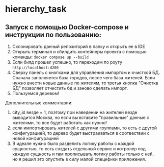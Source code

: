 # hierarchy_task

## Запуск с помощью Docker-compose и инструкции по пользованию:

1. Склонировать данный репозиторий в папку и открыть ее в IDE
2. Открыть терминал и сбилдить контейнеры проекта с помощью команды:
`docker compose up --build`
3. Если билд прошел успешно, то переходим по роуту `http://localhost:4200`
4. Сверху панель с кнопками для управления импортом и очисткой БД. Сначала заполняется база городов, после чего база жителей. Если нужно внести новые данные по жителям, то третья кнопка "Очистка БД" позволяет отчистить бд и заново сделать импорт.
5. Пользуемся деревом!

Дополнительные комментарии:
1) city_id везде = 1, поэтому при наведении на жителей везде выводится Москва, но если вы вставите "правильные" данные с жителями, то все будет работать как нужно!
2) если импортировать жителей с другими группами, то есть с другой конфигурацией, то дерево будет выстраиваться в соотвествии с новой конфигурацией
3) В идеале нужно было разделить логику работы с каждой сущностью, то есть создать отдельный сервис и котролер под каждую сущность и там прописывать логику работы только с ней, но я решил это опустить в силу малой специфики приложения.